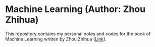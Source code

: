 # Machine Learning (Author: Zhou Zhihua)
This repository contains my personal notes and codes for the book of Machine Learning written by Zhou Zhihua ([Link](https://www.amazon.com/Machine-Learning-Chinese-Zhou-Zhihua/dp/7302423288/ref=sr_1_1?ie=UTF8&qid=1533153394&sr=8-1&keywords=machine+learning+zhou+zhihua)). 
